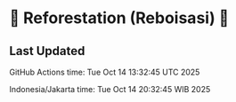 
# 🌳 Reforestation (Reboisasi) 🌲

## Last Updated

GitHub Actions time: Tue Oct 14 13:32:45 UTC 2025

Indonesia/Jakarta time: Tue Oct 14 20:32:45 WIB 2025
